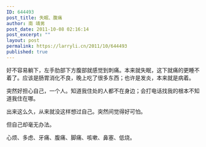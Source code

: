 ```yaml
---
ID: 644493
post_title: 失眠、腹痛
author: 南 靖男
post_date: 2011-10-08 02:16:14
post_excerpt: ""
layout: post
permalink: https://larryli.cn/2011/10/644493
published: true
---
```

好不容易躺下，左手肋部下方腹部就感觉到刺痛。本来就失眠，这下就痛的更睡不着了。应该是肠胃消化不良，晚上吃了很多东西；也许是发炎，本来就是病着。

突然好担心自己，一个人。知道我住处的人都不在身边；会打电话找我的根本不知道我住在哪。

出来这么久，从来就没这样想过自己。突然间觉得好可怕。

但自己却毫无办法。

心烦、多虑、牙痛、腹痛、脚痛、咳嗽、鼻塞、低烧。